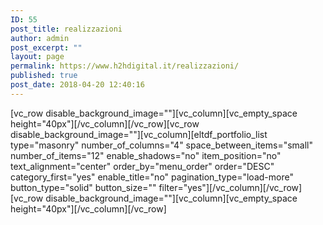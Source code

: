 ```yaml
---
ID: 55
post_title: realizzazioni
author: admin
post_excerpt: ""
layout: page
permalink: https://www.h2hdigital.it/realizzazioni/
published: true
post_date: 2018-04-20 12:40:16
---
```

[vc_row disable_background_image=""][vc_column][vc_empty_space height="40px"][/vc_column][/vc_row][vc_row disable_background_image=""][vc_column][eltdf_portfolio_list type="masonry" number_of_columns="4" space_between_items="small" number_of_items="12" enable_shadows="no" item_position="no" text_alignment="center" order_by="menu_order" order="DESC" category_first="yes" enable_title="no" pagination_type="load-more" button_type="solid" button_size="" filter="yes"][/vc_column][/vc_row][vc_row disable_background_image=""][vc_column][vc_empty_space height="40px"][/vc_column][/vc_row]